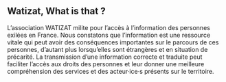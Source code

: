 ## Watizat, What is that ?

L’association WATIZAT milite pour l’accès à l’information des personnes exilées en France. Nous constatons que l’information est une ressource vitale qui peut avoir des conséquences importantes sur le parcours de ces personnes, d’autant plus lorsqu’elles sont étrangères et en situation de précarité. La transmission d’une information correcte et traduite peut faciliter l’accès aux droits des personnes et leur donner une meilleure compréhension des services et des acteur·ice·s présents sur le territoire.

